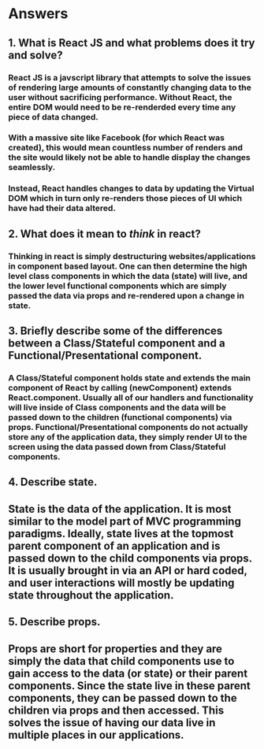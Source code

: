# Answers

## 1.  What is React JS and what problems does it try and solve?
### React JS is a javscript library that attempts to solve the issues of rendering large amounts of constantly changing data to the user without sacrificing performance.  Without React, the entire DOM would need to be re-renderded every time any piece of data changed.
    
### With a massive site like Facebook (for which React was created), this would mean countless number of renders and the site would likely not be able to handle display the changes seamlessly.

### Instead, React handles changes to data by updating the Virtual DOM which in turn only re-renders those pieces of UI which have had their data altered.

## 2.  What does it mean to _think_ in react?
### Thinking in react is simply destructuring websites/applications in component based layout.  One can then determine the high level class components in which the data (state) will live, and the lower level functional components which are simply passed the data via props and re-rendered upon a change in state.

## 3.  Briefly describe some of the differences between a Class/Stateful component and a Functional/Presentational component.
### A Class/Stateful component holds state and extends the main component of React by calling (newComponent) extends React.component.  Usually all of our handlers and functionality will live inside of Class components and the data will be passed down to the children (functional components) via props.  Functional/Presentational components do not actually store any of the application data, they simply render UI to the screen using the data passed down from Class/Stateful components.

## 4.  Describe state.
## State is the data of the application.  It is most similar to the model part of MVC programming paradigms. Ideally, state lives at the topmost parent component of an application and is passed down to the child components via props.  It is usually brought in via an API or hard coded, and user interactions will mostly be updating state throughout the application.

## 5.  Describe props.
## Props are short for properties and they are simply the data that child components use to gain access to the data (or state) or their parent components.  Since the state live in these parent components, they can be passed down to the children via props and then accessed.  This solves the issue of having our data live in multiple places in our applications.

